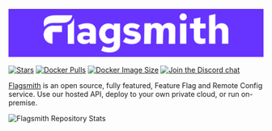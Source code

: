 [![Feature Flag, Remote Config and A/B Testing platform, Flagsmith](https://raw.githubusercontent.com/Flagsmith/flagsmith/main/static-files/hero.png)](https://flagsmith.com/)

[![Stars](https://img.shields.io/github/stars/flagsmith/flagsmith)](https://github.com/Flagsmith/flagsmith/stargazers)
[![Docker Pulls](https://img.shields.io/docker/pulls/flagsmith/flagsmith)](https://hub.docker.com/u/flagsmith)
[![Docker Image Size](https://img.shields.io/docker/image-size/flagsmith/flagsmith)](https://hub.docker.com/r/flagsmith/flagsmith)
[![Join the Discord chat](https://img.shields.io/discord/517647859495993347)](https://discord.gg/hFhxNtXzgm)

[Flagsmith](https://flagsmith.com/) is an open source, fully featured, Feature Flag and Remote Config service. Use
our hosted API, deploy to your own private cloud, or run on-premise.

![Flagsmith Repository Stats](https://repobeats.axiom.co/api/embed/2e7eb080f3d3a65c7f2ea7d61f25f6191d538c75.svg "Flagsmith Repository Stats")
